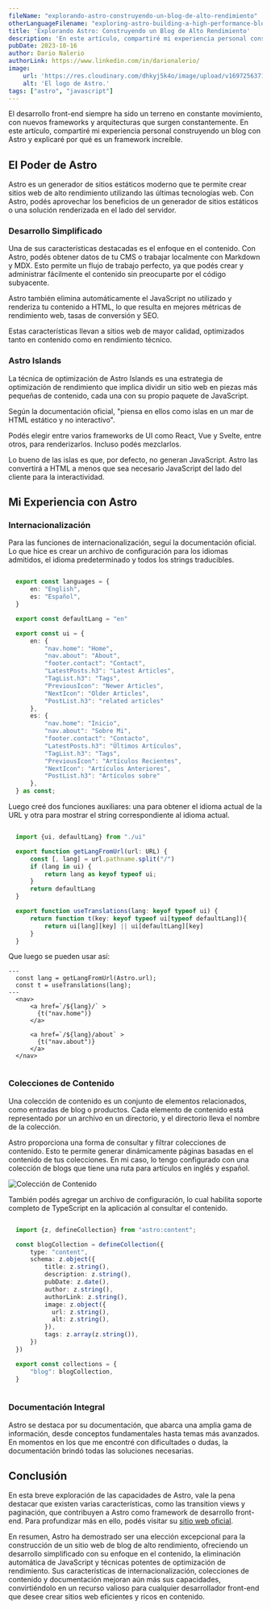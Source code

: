 ```yaml
---
fileName: "explorando-astro-construyendo-un-blog-de-alto-rendimiento"
otherLanguageFilename: "exploring-astro-building-a-high-performance-blog-website"
title: 'Explorando Astro: Construyendo un Blog de Alto Rendimiento'
description: 'En este artículo, compartiré mi experiencia personal construyendo un blog con Astro y explicaré por qué es un framework increíble.'
pubDate: 2023-10-16
author: Dario Nalerio
authorLink: https://www.linkedin.com/in/darionalerio/
image:
    url: 'https://res.cloudinary.com/dhkyj5k4o/image/upload/v1697256371/astro-blog-page/Astro_rf1qwa.webp'
    alt: 'El logo de Astro.'
tags: ["astro", "javascript"]
---
```


El desarrollo front-end siempre ha sido un terreno en constante movimiento, con nuevos frameworks y arquitecturas que surgen constantemente. En este artículo, compartiré mi experiencia personal construyendo un blog con Astro y explicaré por qué es un framework increíble.


## El Poder de Astro

Astro es un generador de sitios estáticos moderno que te permite crear sitios web de alto rendimiento utilizando las últimas tecnologías web. Con Astro, podés aprovechar los beneficios de un generador de sitios estáticos o una solución renderizada en el lado del servidor.

### Desarrollo Simplificado

Una de sus características destacadas es el enfoque en el contenido. Con Astro, podés obtener datos de tu CMS o trabajar localmente con Markdown y MDX. Esto permite un flujo de trabajo perfecto, ya que podés crear y administrar fácilmente el contenido sin preocuparte por el código subyacente.

Astro también elimina automáticamente el JavaScript no utilizado y renderiza tu contenido a HTML, lo que resulta en mejores métricas de rendimiento web, tasas de conversión y SEO.

Estas características llevan a sitios web de mayor calidad, optimizados tanto en contenido como en rendimiento técnico.

### Astro Islands

La técnica de optimización de Astro Islands es una estrategia de optimización de rendimiento que implica dividir un sitio web en piezas más pequeñas de contenido, cada una con su propio paquete de JavaScript.

Según la documentación oficial, "piensa en ellos como islas en un mar de HTML estático y no interactivo".

Podés elegir entre varios frameworks de UI como React, Vue y Svelte, entre otros, para renderizarlos. Incluso podés mezclarlos.

Lo bueno de las islas es que, por defecto, no generan JavaScript. Astro las convertirá a HTML a menos que sea necesario JavaScript del lado del cliente para la interactividad.

## Mi Experiencia con Astro

### Internacionalización

Para las funciones de internacionalización, seguí la documentación oficial. Lo que hice es crear un archivo de configuración para los idiomas admitidos, el idioma predeterminado y todos los strings traducibles.

````typescript

  export const languages = {
      en: "English",
      es: "Español",
  }

  export const defaultLang = "en"

  export const ui = {
      en: {
          "nav.home": "Home",
          "nav.about": "About",
          "footer.contact": "Contact",
          "LatestPosts.h3": "Latest Articles",
          "TagList.h3": "Tags",
          "PreviousIcon": "Newer Articles",
          "NextIcon": "Older Articles",
          "PostList.h3": "related articles"
      },
      es: {
          "nav.home": "Inicio",
          "nav.about": "Sobre Mi",
          "footer.contact": "Contacto",
          "LatestPosts.h3": "Últimos Artículos",
          "TagList.h3": "Tags",
          "PreviousIcon": "Artículos Recientes",
          "NextIcon": "Artículos Anteriores",
          "PostList.h3": "Artículos sobre"
      },
  } as const;


````

Luego creé dos funciones auxiliares: una para obtener el idioma actual de la URL y otra para mostrar el string correspondiente al idioma actual.

````typescript

  import {ui, defaultLang} from "./ui"

  export function getLangFromUrl(url: URL) {
      const [, lang] = url.pathname.split("/")
      if (lang in ui) {
          return lang as keyof typeof ui;
      }
      return defaultLang
  }

  export function useTranslations(lang: keyof typeof ui) {
      return function t(key: keyof typeof ui[typeof defaultLang]){
          return ui[lang][key] || ui[defaultLang][key]
      }
  }


````

Que luego se pueden usar así:

````astro
---
  const lang = getLangFromUrl(Astro.url);
  const t = useTranslations(lang);
---
  <nav>
      <a href=`/${lang}/` >
        {t("nav.home")}
      </a>
      
      <a href=`/${lang}/about` >
        {t("nav.about")}
      </a>
  </nav>


````

### Colecciones de Contenido

Una colección de contenido es un conjunto de elementos relacionados, como entradas de blog o productos. Cada elemento de contenido está representado por un archivo en un directorio, y el directorio lleva el nombre de la colección.

Astro proporciona una forma de consultar y filtrar colecciones de contenido. Esto te permite generar dinámicamente páginas basadas en el contenido de tus colecciones. En mi caso, lo tengo configurado con una colección de blogs que tiene una ruta para artículos en inglés y español.

![Colección de Contenido](https://res.cloudinary.com/dhkyj5k4o/image/upload/v1697247614/astro-blog-page/making-a-blog/content-collections_nykqfv.webp)

También podés agregar un archivo de configuración, lo cual habilita soporte completo de TypeScript en la aplicación al consultar el contenido.

````typescript

  import {z, defineCollection} from "astro:content";

  const blogCollection = defineCollection({
      type: "content",
      schema: z.object({
          title: z.string(),
          description: z.string(),
          pubDate: z.date(),
          author: z.string(),
          authorLink: z.string(),
          image: z.object({
            url: z.string(),
            alt: z.string(),
          }),
          tags: z.array(z.string()),
      })
  })

  export const collections = {
      "blog": blogCollection,
  }
  
````

### Documentación Integral

Astro se destaca por su documentación, que abarca una amplia gama de información, desde conceptos fundamentales hasta temas más avanzados. En momentos en los que me encontré con dificultades o dudas, la documentación brindó todas las soluciones necesarias.

## Conclusión

En esta breve exploración de las capacidades de Astro, vale la pena destacar que existen varias características, como las transition views y paginación, que contribuyen a Astro como framework de desarrollo front-end. Para profundizar más en ello, podés visitar su [sitio web oficial](https://astro.build).

En resumen, Astro ha demostrado ser una elección excepcional para la construcción de un sitio web de blog de alto rendimiento, ofreciendo un desarrollo simplificado con su enfoque en el contenido, la eliminación automática de JavaScript y técnicas potentes de optimización de rendimiento. Sus características de internacionalización, colecciones de contenido y documentación mejoran aún más sus capacidades, convirtiéndolo en un recurso valioso para cualquier desarrollador front-end que desee crear sitios web eficientes y ricos en contenido.